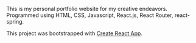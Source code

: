 This is my personal portfolio website for my creative endeavors. Programmed using HTML, CSS, Javascript, React.js, React Router, react-spring.

This project was bootstrapped with [Create React App](https://github.com/facebook/create-react-app).
